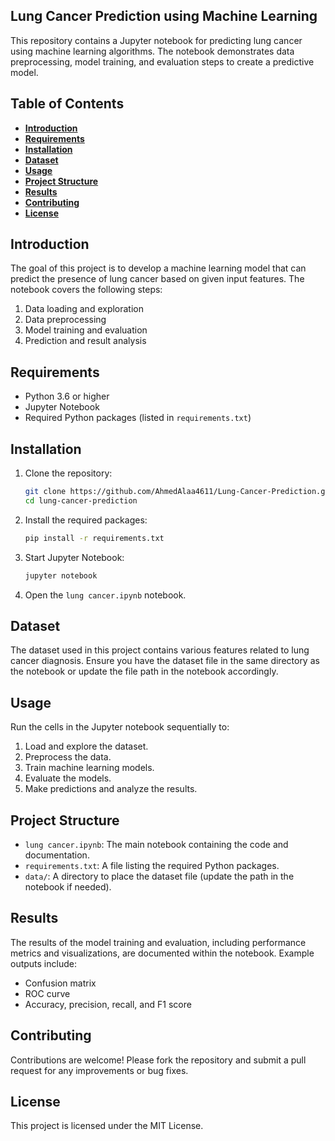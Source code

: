 ## **Lung Cancer Prediction using Machine Learning**

This repository contains a Jupyter notebook for predicting lung cancer using machine learning algorithms. The notebook demonstrates data preprocessing, model training, and evaluation steps to create a predictive model.

## **Table of Contents**

- **[Introduction](#introduction)**
- **[Requirements](#requirements)**
- **[Installation](#installation)**
- **[Dataset](#dataset)**
- **[Usage](#usage)**
- **[Project Structure](#project-structure)**
- **[Results](#results)**
- **[Contributing](#contributing)**
- **[License](#license)**

## **Introduction**

The goal of this project is to develop a machine learning model that can predict the presence of lung cancer based on given input features. The notebook covers the following steps:
1. Data loading and exploration
2. Data preprocessing
3. Model training and evaluation
4. Prediction and result analysis

## **Requirements**

- Python 3.6 or higher
- Jupyter Notebook
- Required Python packages (listed in `requirements.txt`)

## **Installation**

1. Clone the repository:
    ```sh
    git clone https://github.com/AhmedAlaa4611/Lung-Cancer-Prediction.git
    cd lung-cancer-prediction
    ```

2. Install the required packages:
    ```sh
    pip install -r requirements.txt
    ```

3. Start Jupyter Notebook:
    ```sh
    jupyter notebook
    ```

4. Open the `lung cancer.ipynb` notebook.

## **Dataset**

The dataset used in this project contains various features related to lung cancer diagnosis. Ensure you have the dataset file in the same directory as the notebook or update the file path in the notebook accordingly.

## **Usage**

Run the cells in the Jupyter notebook sequentially to:
1. Load and explore the dataset.
2. Preprocess the data.
3. Train machine learning models.
4. Evaluate the models.
5. Make predictions and analyze the results.

## **Project Structure**

- `lung cancer.ipynb`: The main notebook containing the code and documentation.
- `requirements.txt`: A file listing the required Python packages.
- `data/`: A directory to place the dataset file (update the path in the notebook if needed).

## **Results**

The results of the model training and evaluation, including performance metrics and visualizations, are documented within the notebook. Example outputs include:
- Confusion matrix
- ROC curve
- Accuracy, precision, recall, and F1 score

## **Contributing**

Contributions are welcome! Please fork the repository and submit a pull request for any improvements or bug fixes.

## **License**

This project is licensed under the MIT License.

